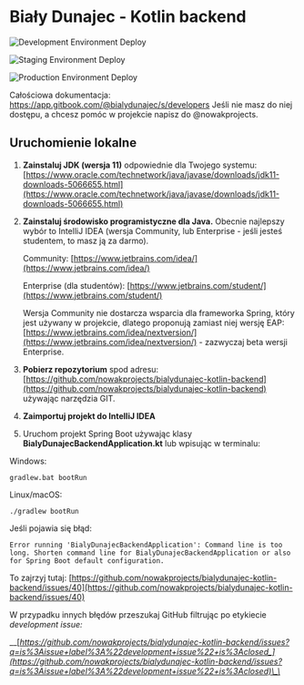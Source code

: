 # Biały Dunajec - Kotlin backend

![Development Environment Deploy](https://github.com/nowakprojects/bialydunajec-kotlin-backend/workflows/Build%20Spring%20Boot%20JAR%20for%20bialydunajec-kotlin-backend%20&%20deploy%20on%20development%20environment/badge.svg?branch=develop)

![Staging Environment Deploy](https://github.com/nowakprojects/bialydunajec-kotlin-backend/workflows/Build%20Spring%20Boot%20JAR%20for%20bialydunajec-kotlin-backend/badge.svg?branch=staging)

![Production Environment Deploy](https://github.com/nowakprojects/bialydunajec-kotlin-backend/workflows/Build%20Spring%20Boot%20JAR%20for%20bialydunajec-kotlin-backend%20&%20deploy%20on%20production%20environment/badge.svg)

Całościowa dokumentacja:
https://app.gitbook.com/@bialydunajec/s/developers
Jeśli nie masz do niej dostępu, a chcesz pomóc w projekcie napisz do @nowakprojects.

## Uruchomienie lokalne



1. **Zainstaluj JDK \(wersja 11\)** odpowiednie dla Twojego systemu: [https://www.oracle.com/technetwork/java/javase/downloads/jdk11-downloads-5066655.html](https://www.oracle.com/technetwork/java/javase/downloads/jdk11-downloads-5066655.html)
2. **Zainstaluj środowisko programistyczne dla Java.** Obecnie najlepszy wybór to IntelliJ IDEA \(wersja Community, lub Enterprise - jeśli jesteś studentem, to masz ją za darmo\).

   Community: [https://www.jetbrains.com/idea/](https://www.jetbrains.com/idea/) 

   Enterprise \(dla studentów\): [https://www.jetbrains.com/student/](https://www.jetbrains.com/student/)

   Wersja Community nie dostarcza wsparcia dla frameworka Spring, który jest używany w projekcie, dlatego proponują zamiast niej wersję EAP: [https://www.jetbrains.com/idea/nextversion/](https://www.jetbrains.com/idea/nextversion/) - zazwyczaj beta wersji Enterprise.

3. **Pobierz repozytorium** spod adresu: [https://github.com/nowakprojects/bialydunajec-kotlin-backend](https://github.com/nowakprojects/bialydunajec-kotlin-backend) używając narzędzia GIT.
4. **Zaimportuj projekt do IntelliJ IDEA**
5. Uruchom projekt Spring Boot używając klasy **BialyDunajecBackendApplication.kt** lub wpisując w terminalu:

Windows:

```text
gradlew.bat bootRun
```

Linux/macOS:

```text
./gradlew bootRun
```

Jeśli pojawia się błąd:

```text
Error running 'BialyDunajecBackendApplication': Command line is too long. Shorten command line for BialyDunajecBackendApplication or also for Spring Boot default configuration.
```

To zajrzyj tutaj: [https://github.com/nowakprojects/bialydunajec-kotlin-backend/issues/40](https://github.com/nowakprojects/bialydunajec-kotlin-backend/issues/40)



W przypadku innych błędów przeszukaj GitHub filtrując po etykiecie _development issue:_

\_\_[_https://github.com/nowakprojects/bialydunajec-kotlin-backend/issues?q=is%3Aissue+label%3A%22development+issue%22+is%3Aclosed_](https://github.com/nowakprojects/bialydunajec-kotlin-backend/issues?q=is%3Aissue+label%3A%22development+issue%22+is%3Aclosed)\_\_


